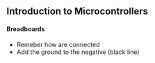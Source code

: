 ## Introduction to Microcontrollers

#### Breadboards
- Remeber how are connected
- Add the ground to the negative (black line)
